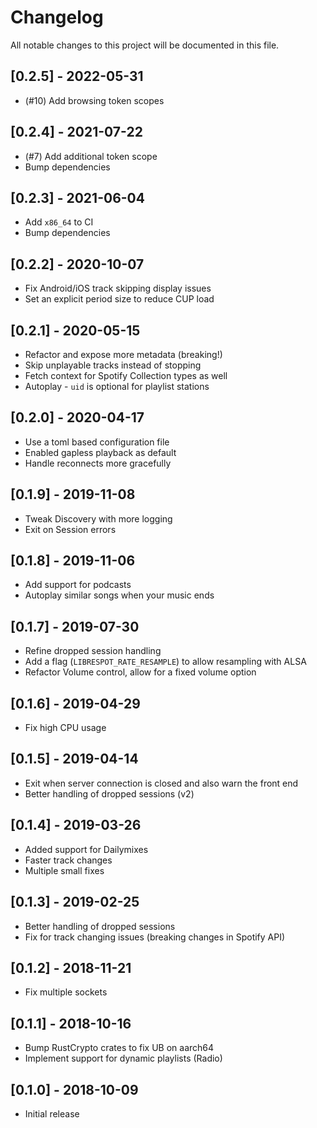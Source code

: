 # Changelog
All notable changes to this project will be documented in this file.

<!--
### Changed
- -->
## [0.2.5] - 2022-05-31
- (#10) Add browsing token scopes

## [0.2.4] - 2021-07-22
- (#7) Add additional token scope
- Bump dependencies 

## [0.2.3] - 2021-06-04
- Add `x86_64` to CI
- Bump dependencies 

## [0.2.2] - 2020-10-07
- Fix Android/iOS track skipping display issues 
- Set an explicit period size to reduce CUP load

## [0.2.1] - 2020-05-15
- Refactor and expose more metadata (breaking!)
- Skip unplayable tracks instead of stopping 
- Fetch context for Spotify Collection types as well
- Autoplay - `uid` is optional for playlist stations 

## [0.2.0] - 2020-04-17
- Use a toml based configuration file 
- Enabled gapless playback as default 
- Handle reconnects more gracefully 

## [0.1.9] - 2019-11-08
- Tweak Discovery with more logging
- Exit on Session errors

## [0.1.8] - 2019-11-06
- Add support for podcasts
- Autoplay similar songs when your music ends
 
## [0.1.7] - 2019-07-30
- Refine dropped session handling 
- Add a flag (`LIBRESPOT_RATE_RESAMPLE`) to allow resampling with ALSA
- Refactor Volume control, allow for a fixed volume option 

## [0.1.6] - 2019-04-29
- Fix high CPU usage 

## [0.1.5] - 2019-04-14
- Exit when server connection is closed and also warn the front end
- Better handling of dropped sessions (v2)

## [0.1.4] - 2019-03-26
- Added support for Dailymixes
- Faster track changes
- Multiple small fixes

## [0.1.3] - 2019-02-25
- Better handling of dropped sessions
- Fix for track changing issues (breaking changes in Spotify API)

## [0.1.2] - 2018-11-21
- Fix multiple sockets

## [0.1.1] - 2018-10-16
- Bump RustCrypto crates to fix UB on aarch64
- Implement support for dynamic playlists (Radio)

## [0.1.0] - 2018-10-09
- Initial release
